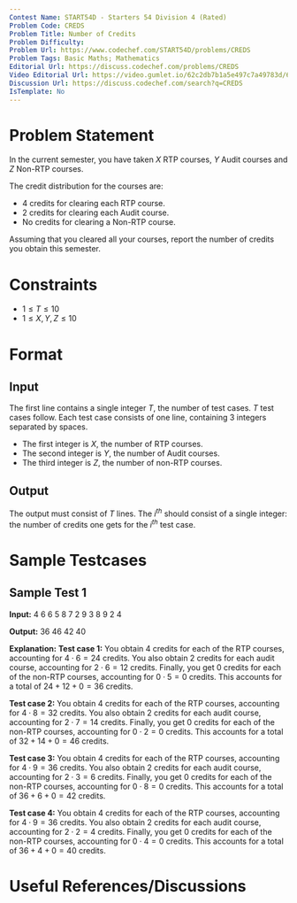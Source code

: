 ```yaml
---
Contest Name: START54D - Starters 54 Division 4 (Rated)
Problem Code: CREDS
Problem Title: Number of Credits
Problem Difficulty: 
Problem Url: https://www.codechef.com/START54D/problems/CREDS
Problem Tags: Basic Maths; Mathematics
Editorial Url: https://discuss.codechef.com/problems/CREDS
Video Editorial Url: https://video.gumlet.io/62c2db7b1a5e497c7a49783d/630f71ce4dbb69bbe11334f1/main.mpd
Discussion Url: https://discuss.codechef.com/search?q=CREDS
IsTemplate: No
---
```



# Problem Statement

In the current semester, you have taken $X$ RTP courses, $Y$ Audit courses and 
$Z$ Non-RTP courses. 

The credit distribution for the courses are:
- $4$ credits for clearing each RTP course.
- $2$ credits for clearing each Audit course.
- No credits for clearing a Non-RTP course. 

Assuming that you cleared all your courses, report the number of credits you 
obtain this semester.

# Constraints

- $1 \le T \le 10$
- $1 \le X, Y, Z \le 10$

# Format

## Input

The first line contains a single integer $T$, the number of test cases. 
$T$ test cases follow. Each test case consists of one line, containing $3$ 
integers separated by spaces.
- The first integer is $X$, the number of RTP courses.
- The second integer is $Y$, the number of Audit courses.
- The third integer is $Z$, the number of non-RTP courses.

## Output

The output must consist of $T$ lines. The $i^{th}$ should consist of a single 
integer: the number of credits one gets for the $i^{th}$ test case.

# Sample Testcases

## Sample Test 1

**Input:**
4
6 6 5
8 7 2
9 3 8
9 2 4

**Output:**
36
46
42
40

**Explanation:**
**Test case $1$:** You obtain $4$ credits for each of the RTP courses, 
accounting for $4 \cdot 6 = 24$ credits. You also obtain $2$ credits for each 
audit course, accounting for $2 \cdot 6 = 12$ credits. Finally, you get $0$ 
credits for each of the non-RTP courses, accounting for $0 \cdot 5 = 0$ credits. 
This accounts for a total of $24 + 12 + 0 = 36$ credits.

**Test case $2$:** You obtain $4$ credits for each of the RTP courses, 
accounting for $4 \cdot 8 = 32$ credits. You also obtain $2$ credits for each 
audit course, accounting for $2 \cdot 7 = 14$ credits. Finally, you get $0$ 
credits for each of the non-RTP courses, accounting for $0 \cdot 2 = 0$ credits. 
This accounts for a total of $32 + 14 + 0 = 46$ credits.

**Test case $3$:** You obtain $4$ credits for each of the RTP courses, 
accounting for $4 \cdot 9 = 36$ credits. You also obtain $2$ credits for each 
audit course, accounting for $2 \cdot 3 = 6$ credits. Finally, you get $0$ 
credits for each of the non-RTP courses, accounting for $0 \cdot 8 = 0$ credits. 
This accounts for a total of $36 + 6 + 0 = 42$ credits.

**Test case $4$:** You obtain $4$ credits for each of the RTP courses, 
accounting for $4 \cdot 9 = 36$ credits. You also obtain $2$ credits for each 
audit course, accounting for $2 \cdot 2 = 4$ credits. Finally, you get $0$ 
credits for each of the non-RTP courses, accounting for $0 \cdot 4 = 0$ credits. 
This accounts for a total of $36 + 4 + 0 = 40$ credits.

# Useful References/Discussions
